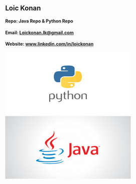 ## Loic Konan

#### Repo: Java Repo & Python Repo

#### Email: Loickonan.lk@gmail.com

#### Website: www.linkedin.com/in/loickonan

<img src="pic.png" width="400" height= "200"><img src="pic1.jpg" width="400" height= "200">
